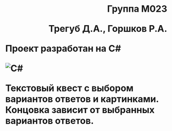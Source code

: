 <h1>
<p align='right'>Группа М023</p>
<p align='right'>Трегуб Д.А., Горшков Р.А.</p>

Проект разработан на C#

![C#](https://img.shields.io/badge/c%23-%23239120.svg?style=for-the-badge&logo=c-sharp&logoColor=white)

Текстовый квест с выбором вариантов ответов и картинками.
Концовка зависит от выбранных вариантов ответов.
